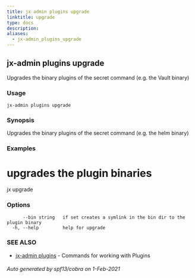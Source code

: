 ```yaml
---
title: jx admin plugins upgrade
linktitle: upgrade
type: docs
description: 
aliases:
  - jx-admin_plugins_upgrade
---
```


## jx-admin plugins upgrade

Upgrades the binary plugins of the secret command (e.g. the Vault binary)

### Usage

```
jx-admin plugins upgrade
```

### Synopsis

Upgrades the binary plugins of the secret command (e.g. the helm binary)

### Examples

  # upgrades the plugin binaries
  jx upgrade

### Options

```
      --bin string   if set creates a symlink in the bin dir to the plugin binary
  -h, --help         help for upgrade
```

### SEE ALSO

* [jx-admin plugins](..)	 - Commands for working with Plugins

###### Auto generated by spf13/cobra on 1-Feb-2021
